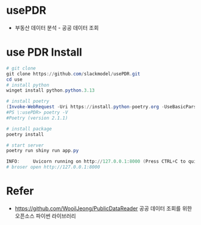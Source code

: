 # usePDR
* 부동산 데이터 분석 - 공공 데이터 조회

# use PDR  Install
```powershell
# git clone 
git clone https://github.com/slackmodel/usePDR.git
cd use
# install python
winget install python.python.3.13

# install poetry 
(Invoke-WebRequest -Uri https://install.python-poetry.org -UseBasicParsing).Content | py -
#PS \:usePDR> poetry -V       
#Poetry (version 2.1.1)

# install package 
poetry install

# start server
poetry run shiny run app.py

INFO:     Uvicorn running on http://127.0.0.1:8000 (Press CTRL+C to quit)
# broser open http://127.0.0.1:8000

````

# Refer 
* https://github.com/WooilJeong/PublicDataReader
  공공 데이터 조회를 위한 오픈소스 파이썬 라이브러리